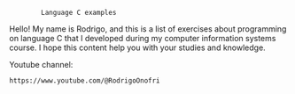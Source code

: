 			Language C examples 
Hello! My name is Rodrigo, and this is a list of exercises about programming on language C that I developed during my computer information systems course. I hope this content help you with your studies and knowledge.
  
Youtube channel:

  	https://www.youtube.com/@RodrigoOnofri
